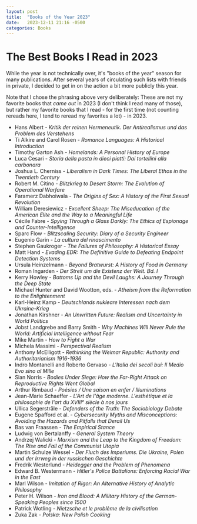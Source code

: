 ```yaml
---
layout: post
title:  "Books of the Year 2023"
date:   2023-12-11 21:16 -0500
categories: Books
---
```


# The Best Books I Read in 2023

While the year is not technically over, it's "books of the year" season for many publications. After several years of circulating such lists with friends in private, I decided to get in on the action a bit more publicly this year.

Note that I chose the phrasing above very deliberately: These are not my favorite books that *came out* in 2023 (I don't think I read many of those), but rather my favorite books that I read - for the first time (not counting rereads here, I tend to reread my favorites a lot) - in 2023. 

* Hans Albert - *Kritik der reinen Hermeneutik. Der Antirealismus und das Problem des Verstehens*
* Ti Alkire and Carol Rosen - *Romance Languages: A Historical Introduction*
* Timothy Garton Ash - *Homelands: A Personal History of Europe*
* Luca Cesari - *Storia della pasta in dieci piatti: Dai tortellini alla carbonara*
* Joshua L. Cherniss - *Liberalism in Dark Times: The Liberal Ethos in the Twentieth Century*
* Robert M. Citino - *Blitzkrieg to Desert Storm: The Evolution of Operational Warfare*
* Faramerz Dabhoiwala - *The Origins of Sex: A History of the First Sexual Revolution*
* William Deresiewicz - *Excellent Sheep: The Miseducation of the American Elite and the Way to a Meaningful Life*
* Cécile Fabre - *Spying Through a Glass Darkly: The Ethics of Espionage and Counter-Intelligence*
* Sparc Flow - *Blitzscaling Security: Diary of a Security Engineer*
* Eugenio Garin - *La cultura del rinascimento*
* Stephen Gaukroger - *The Failures of Philosophy: A Historical Essay*
* Matt Hand - *Evading EDR: The Definitive Guide to Defeating Endpoint Detection Systems*
* Ursula Heinzelmann - *Beyond Bratwurst: A History of Food in Germany*
* Roman Ingarden - *Der Streit um die Existenz der Welt. Bd. I*
* Kerry Howley - *Bottoms Up and the Devil Laughs: A Journey Through the Deep State*
* Michael Hunter and David Wootton, eds. - *Atheism from the Reformation to the Enlightenment*
* Karl-Heinz Kamp - *Deutschlands nukleare Interessen nach dem Ukraine-Krieg*
* Jonathan Kirshner - *An Unwritten Future: Realism and Uncertainty in World Politics*
* Jobst Landgrebe and Barry Smith - *Why Machines Will Never Rule the World: Artificial Intelligence without Fear*
* Mike Martin - *How to Fight a War*
* Michela Massimi - *Perspectival Realism*
* Anthony McElligott - *Rethinking the Weimar Republic: Authority and Authoritarianism 1916-1936*
* Indro Montanelli and Roberto Gervaso - *L'Italia dei secoli bui: Il Medio Evo sino al Mille*
* Sian Norris - *Bodies Under Siege: How the Far-Right Attack on Reproductive Rights Went Global*
* Arthur Rimbaud - *Poésies / Une saison en enfer / Illuminations*
* Jean-Marie Schaeffer - *L'Art de l'âge moderne. L'esthétique et la philosophie de l'art du XVIIIᵉ siècle à nos jours*
* Ullica Segerstråle - *Defenders of the Truth: The Sociobiology Debate* 
* Eugene Spafford et al. - *Cybersecurity Myths and Misconceptions: Avoiding the Hazards and Pitfalls that Derail Us*
* Bas van Fraassen - *The Empirical Stance*
* Ludwig von Bertalanffy - *General System Theory*
* Andrzej Walicki - *Marxism and the Leap to the Kingdom of Freedom: The Rise and Fall of the Communist Utopia*
* Martin Schulze Wessel - *Der Fluch des Imperiums. Die Ukraine, Polen und der Irrweg in der russischen Geschichte*
* Fredrik Westerlund - *Heidegger and the Problem of Phenomena*
* Edward B. Westermann - *Hitler's Police Battalions: Enforcing Racial War in the East*
* Marl Wilson - *Imitation of Rigor: An Alternative History of Analytic Philosophy*
* Peter H. Wilson - *Iron and Blood: A Military History of the German-Speaking Peoples since 1500*
* Patrick Wotling - *Nietzsche et le problème de la civilisation*
* Zuka Zak - *Polska: New Polish Cooking*


